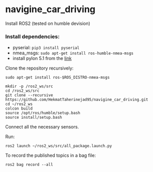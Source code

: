 # navigine_car_driving

Install ROS2 (tested on humble devision)

### Install dependencies:
- pyserial: `pip3 install pyserial`
- nmea_msgs: `sudo apt-get install ros-humble-nmea-msgs`
- install pylon 5.1 from the [link](https://www.baslerweb.com/en/downloads/software-downloads/pylon-5-1-0-linux-x86-64-bit-debian/) 

Clone the repository recursively:

```
sudo apt-get install ros-$ROS_DISTRO-nmea-msgs

mkdir -p /ros2_ws/src
cd /ros2_ws/src
git clone --recursive https://github.com/HekmatTaherinejad95/navigine_car_driving.git
cd ~/ros2_ws
colcon build
source /opt/ros/humble/setup.bash
source install/setup.bash

```
Connect all the necessary sensors. 

Run:

```
ros2 launch ~/ros2_ws/src/all_package.launch.py

```
To record the published topics in a bag file:

```
ros2 bag record --all
```

